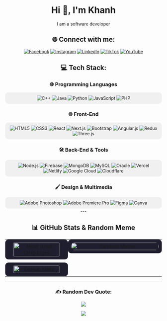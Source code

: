 <div align="center">

# Hi 👋, I'm Khanh  
I am a software developer


## 🌐 Connect with me:
[![Facebook](https://img.shields.io/badge/Facebook-%231877F2.svg?style=for-the-badge&logo=Facebook&logoColor=white)](https://facebook.com/www.facebook.com) 
[![Instagram](https://img.shields.io/badge/Instagram-%23E4405F.svg?style=for-the-badge&logo=Instagram&logoColor=white)](https://www.instagram.com/jkhanhdev.0pro/) 
[![LinkedIn](https://img.shields.io/badge/LinkedIn-%230077B5.svg?style=for-the-badge&logo=linkedin&logoColor=white)](https://linkedin.com/in/huu-khanh-duong-41284925a) 
[![TikTok](https://img.shields.io/badge/TikTok-%23000000.svg?style=for-the-badge&logo=TikTok&logoColor=white)](https://www.tiktok.com/@jkhanhdev.nopro) 
[![YouTube](https://img.shields.io/badge/YouTube-%23FF0000.svg?style=for-the-badge&logo=YouTube&logoColor=white)](https://www.youtube.com/@yardermusic5924)



## 💻 Tech Stack:

### 🌐 Programming Languages
<div style="background-color:#f0f0f0; border-radius:10px; padding:10px;">
  <img src="https://img.shields.io/badge/C++-%2300599C.svg?style=for-the-badge&logo=c%2B%2B&logoColor=white" alt="C++">
  <img src="https://img.shields.io/badge/Java-%23ED8B00.svg?style=for-the-badge&logo=java&logoColor=white" alt="Java">
  <img src="https://img.shields.io/badge/Python-%233776AB.svg?style=for-the-badge&logo=python&logoColor=white" alt="Python">
  <img src="https://img.shields.io/badge/JavaScript-%23F7DF1E.svg?style=for-the-badge&logo=javascript&logoColor=black" alt="JavaScript">
  <img src="https://img.shields.io/badge/PHP-%23777BB4.svg?style=for-the-badge&logo=php&logoColor=white" alt="PHP">
</div>

### 🌐 Front-End
<div style="background-color:#f0f0f0; border-radius:10px; padding:10px;">
  <img src="https://img.shields.io/badge/HTML5-%23E34F26.svg?style=for-the-badge&logo=html5&logoColor=white" alt="HTML5">
  <img src="https://img.shields.io/badge/CSS3-%231572B6.svg?style=for-the-badge&logo=css3&logoColor=white" alt="CSS3">
  <img src="https://img.shields.io/badge/React-%2320232a.svg?style=for-the-badge&logo=react&logoColor=%2361DAFB" alt="React">
  <img src="https://img.shields.io/badge/Next.js-black?style=for-the-badge&logo=next.js&logoColor=white" alt="Next.js">
  <img src="https://img.shields.io/badge/Bootstrap-%23563D7C.svg?style=for-the-badge&logo=bootstrap&logoColor=white" alt="Bootstrap">
  <img src="https://img.shields.io/badge/Angular.js-%23E23237.svg?style=for-the-badge&logo=angularjs&logoColor=white" alt="Angular.js">
  <img src="https://img.shields.io/badge/Redux-%23593d88.svg?style=for-the-badge&logo=redux&logoColor=white" alt="Redux">
  <img src="https://img.shields.io/badge/Three.js-black?style=for-the-badge&logo=three.js&logoColor=white" alt="Three.js">
</div>

### 🛠 Back-End & Tools
<div style="background-color:#f0f0f0; border-radius:10px; padding:10px;">
  <img src="https://img.shields.io/badge/Node.js-6DA55F?style=for-the-badge&logo=node.js&logoColor=white" alt="Node.js">
  <img src="https://img.shields.io/badge/Firebase-%23039BE5.svg?style=for-the-badge&logo=firebase" alt="Firebase">
  <img src="https://img.shields.io/badge/MongoDB-%234ea94b.svg?style=for-the-badge&logo=mongodb&logoColor=white" alt="MongoDB">
  <img src="https://img.shields.io/badge/MySQL-%2300f.svg?style=for-the-badge&logo=mysql&logoColor=white" alt="MySQL">
  <img src="https://img.shields.io/badge/Oracle-F80000?style=for-the-badge&logo=oracle&logoColor=white" alt="Oracle">
  <img src="https://img.shields.io/badge/Vercel-%23000000.svg?style=for-the-badge&logo=vercel&logoColor=white" alt="Vercel">
  <img src="https://img.shields.io/badge/Netlify-%23000000.svg?style=for-the-badge&logo=netlify&logoColor=%2300C7B7" alt="Netlify">
  <img src="https://img.shields.io/badge/Google%20Cloud-%234285F4.svg?style=for-the-badge&logo=google-cloud&logoColor=white" alt="Google Cloud">
  <img src="https://img.shields.io/badge/Cloudflare-F38020?style=for-the-badge&logo=cloudflare&logoColor=white" alt="Cloudflare">
</div>

### 🖌 Design & Multimedia
<div style="background-color:#f0f0f0; border-radius:10px; padding:10px;">
  <img src="https://img.shields.io/badge/Adobe%20Photoshop-%2331A8FF.svg?style=for-the-badge&logo=adobephotoshop&logoColor=white" alt="Adobe Photoshop">
  <img src="https://img.shields.io/badge/Adobe%20Premiere%20Pro-9999FF.svg?style=for-the-badge&logo=adobepremierepro&logoColor=white" alt="Adobe Premiere Pro">
  <img src="https://img.shields.io/badge/Figma-%23F24E1E.svg?style=for-the-badge&logo=figma&logoColor=white" alt="Figma">
  <img src="https://img.shields.io/badge/Canva-%2300C4CC.svg?style=for-the-badge&logo=canva&logoColor=white" alt="Canva">
</div>
---

<div align="center">

## 📊 GitHub Stats & Random Meme


<table style="width:100%; table-layout:fixed; border-spacing:0; margin:0; padding:0;">
  <tr>
    <!-- Left Column: Most Used Languages and GitHub Stats -->
    <td style="width:40%; vertical-align:top; text-align:center; padding:0; margin:0;">
      <div style="background-color:#1e1e2e; border-radius:10px; padding:10px; margin:0;">
        <img src="https://github-readme-stats.vercel.app/api/top-langs/?username=HKhanhDuong&theme=radical&hide_border=true&layout=compact" 
        alt="Most Used Languages" style="width:90%; height:auto; border-radius:10px;"/>
      </div>
      <div style="background-color:#1e1e2e; border-radius:10px; padding:10px; margin:10px 0 0 0;">
        <img src="https://github-readme-stats.vercel.app/api?username=HKhanhDuong&theme=radical&hide_border=true&include_all_commits=true&count_private=true" 
        alt="GitHub Stats" style="width:90%; height:auto; border-radius:10px;"/>
      </div>
    </td>
    <!-- Right Column: Random Meme -->
    <td style="width:60%; vertical-align:top; text-align:center; padding:0; margin:0;">
      <div style="background-color:#1e1e2e; border-radius:10px; padding:10px; margin:0;">
        <img src="https://via.placeholder.com/600x400" alt="Random Meme" style="width:100%; height:auto; border-radius:10px;"/>
      </div>
    </td>
  </tr>
</table>
</div>


---

### ✍️ Random Dev Quote:
![](https://quotes-github-readme.vercel.app/api?type=horizontal&theme=radical)

[![](https://visitcount.itsvg.in/api?id=HKhanhDuong&icon=0&color=6)](https://visitcount.itsvg.in)

</div>
